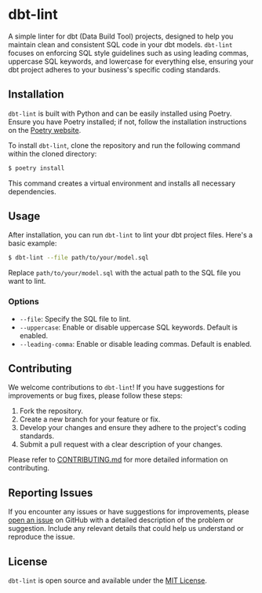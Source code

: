 # dbt-lint

A simple linter for dbt (Data Build Tool) projects, designed to help you maintain clean and consistent SQL code in your dbt models. `dbt-lint` focuses on enforcing SQL style guidelines such as using leading commas, uppercase SQL keywords, and lowercase for everything else, ensuring your dbt project adheres to your business's specific coding standards.

## Installation

`dbt-lint` is built with Python and can be easily installed using Poetry. Ensure you have Poetry installed; if not, follow the installation instructions on the [Poetry website](https://python-poetry.org/docs/).

To install `dbt-lint`, clone the repository and run the following command within the cloned directory:

```bash
$ poetry install
```

This command creates a virtual environment and installs all necessary dependencies.

## Usage

After installation, you can run `dbt-lint` to lint your dbt project files. Here's a basic example:

```bash
$ dbt-lint --file path/to/your/model.sql
```

Replace `path/to/your/model.sql` with the actual path to the SQL file you want to lint.

### Options

- `--file`: Specify the SQL file to lint.
- `--uppercase`: Enable or disable uppercase SQL keywords. Default is enabled.
- `--leading-comma`: Enable or disable leading commas. Default is enabled.

## Contributing

We welcome contributions to `dbt-lint`! If you have suggestions for improvements or bug fixes, please follow these steps:

1. Fork the repository.
2. Create a new branch for your feature or fix.
3. Develop your changes and ensure they adhere to the project's coding standards.
4. Submit a pull request with a clear description of your changes.

Please refer to [CONTRIBUTING.md](CONTRIBUTING.md) for more detailed information on contributing.

## Reporting Issues

If you encounter any issues or have suggestions for improvements, please [open an issue](https://github.com/rawlsy-py/dbt-lint/issues) on GitHub with a detailed description of the problem or suggestion. Include any relevant details that could help us understand or reproduce the issue.

## License

`dbt-lint` is open source and available under the [MIT License](LICENSE).
